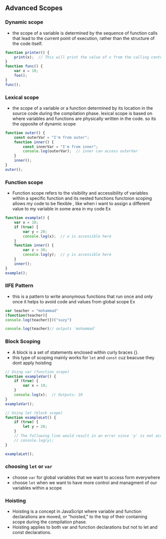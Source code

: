 ## Advanced Scopes

### Dynamic scope
- the scope of a variable is determined by the sequence of function calls that lead to the current point of execution, rather than the structure of the code itself.
```javascript
function printer() {
    print(x);  // This will print the value of x from the calling context, not the definition context. when its being called 
}
function func() {
    var x = 10;
    foo();
}
func();

```
### Lexical scope 
- the scope of a variable or a function determined by its location in the source code during the compilation phase. lexical scope is based on where variables and functions are physically written in the code. so its the opposite of dynamic scope
```javascript
function outer() {
    const outerVar = "I'm from outer";
    function inner() {
        const innerVar = "I'm from inner";
        console.log(outerVar);  // inner can access outerVar
    }
    inner();
}
outer();
```
### Function scope
- Function scope refers to the visibility and accessibility of variables within a specific function and its nested functions
functoion scoping allows my code to be flexible , like when i want to assign a different value to my variable in some area in my code
Ex 
```javascript
function example() {
    var x = 10;
    if (true) {
        var y = 20;
        console.log(x);  // x is accessible here
    }
    function inner() {
        var z = 30;
        console.log(y);  // y is accessible here
    }
    inner();
}
example();
```
### IIFE Pattern
- this is a pattern to write anonymous functions that run once and only once 
it helps to avoid code and values from global scope
Ex 
```javascript
var teacher = "mohammad"
(function(teacher){
console.log(teacher)})("suzy")

console.log(teacher)// outputs `mohammad` 
```
### Block Scoping 
- A block is a set of statements enclosed within curly braces {}.
- this type of scoping mainly works for `let` and `const` cuz beacuse they dont apply hoisting
```javascript
// Using var (function scope)
function exampleVar() {
    if (true) {
        var x = 10;
    }
    console.log(x);  // Outputs: 10
}
exampleVar();

// Using let (block scope)
function exampleLet() {
    if (true) {
        let y = 20;
    }
    // The following line would result in an error since 'y' is not accessible here
    // console.log(y);
}

exampleLet();
```
### choosing `let` or `var`
- choose `var` for global variables that we want to access form everywhere
- choose `let` when we want to have more control and managment of our variables within a scope
### Hoisting 
- Hoisting is a concept in JavaScript where variable and function declarations are moved, or "hoisted," to the top of their containing scope during the compilation phase.
- Hoisting applies to both var and function declarations but not to let and const declarations.

